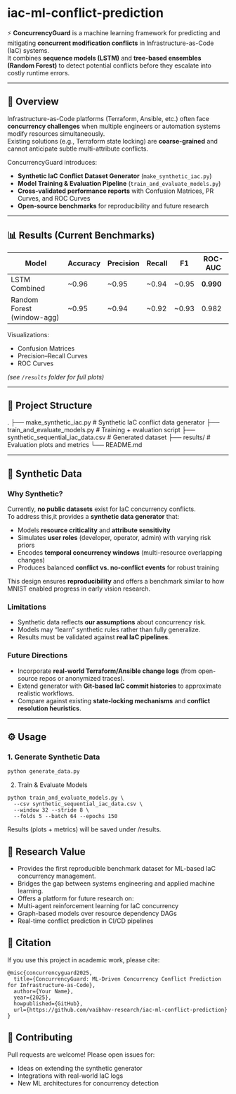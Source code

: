# iac-ml-conflict-prediction

⚡ **ConcurrencyGuard** is a machine learning framework for predicting and mitigating **concurrent modification conflicts** in Infrastructure-as-Code (IaC) systems.  
It combines **sequence models (LSTM)** and **tree-based ensembles (Random Forest)** to detect potential conflicts before they escalate into costly runtime errors.

---

## 🚀 Overview
Infrastructure-as-Code platforms (Terraform, Ansible, etc.) often face **concurrency challenges** when multiple engineers or automation systems modify resources simultaneously.  
Existing solutions (e.g., Terraform state locking) are **coarse-grained** and cannot anticipate subtle multi-attribute conflicts.

ConcurrencyGuard introduces:
- **Synthetic IaC Conflict Dataset Generator** (`make_synthetic_iac.py`)
- **Model Training & Evaluation Pipeline** (`train_and_evaluate_models.py`)
- **Cross-validated performance reports** with Confusion Matrices, PR Curves, and ROC Curves
- **Open-source benchmarks** for reproducibility and future research

---

## 📊 Results (Current Benchmarks)

| Model | Accuracy | Precision | Recall | F1 | ROC-AUC |
|-------|----------|-----------|--------|----|---------|
| LSTM Combined | ~0.96 | ~0.95 | ~0.94 | ~0.95 | **0.990** |
| Random Forest (window-agg) | ~0.95 | ~0.94 | ~0.92 | ~0.93 | 0.982 |

Visualizations:
- Confusion Matrices  
- Precision–Recall Curves  
- ROC Curves  

*(see `/results` folder for full plots)*

---

## 📂 Project Structure

.
├── make_synthetic_iac.py # Synthetic IaC conflict data generator
├── train_and_evaluate_models.py # Training + evaluation script
├── synthetic_sequential_iac_data.csv # Generated dataset
├── results/ # Evaluation plots and metrics
└── README.md

---

## 🧪 Synthetic Data

### Why Synthetic?
Currently, **no public datasets** exist for IaC concurrency conflicts.  
To address this,it provides a **synthetic data generator** that:
- Models **resource criticality** and **attribute sensitivity**
- Simulates **user roles** (developer, operator, admin) with varying risk priors
- Encodes **temporal concurrency windows** (multi-resource overlapping changes)
- Produces balanced **conflict vs. no-conflict events** for robust training

This design ensures **reproducibility** and offers a benchmark similar to how MNIST enabled progress in early vision research.

### Limitations
- Synthetic data reflects **our assumptions** about concurrency risk.  
- Models may “learn” synthetic rules rather than fully generalize.  
- Results must be validated against **real IaC pipelines**.

### Future Directions
- Incorporate **real-world Terraform/Ansible change logs** (from open-source repos or anonymized traces).  
- Extend generator with **Git-based IaC commit histories** to approximate realistic workflows.  
- Compare against existing **state-locking mechanisms** and **conflict resolution heuristics**.

---

## ⚙️ Usage

### 1. Generate Synthetic Data
```bash
python generate_data.py
```
2. Train & Evaluate Models
```
python train_and_evaluate_models.py \
  --csv synthetic_sequential_iac_data.csv \
  --window 32 --stride 8 \
  --folds 5 --batch 64 --epochs 150
```
Results (plots + metrics) will be saved under /results.

## 🔬 Research Value
- Provides the first reproducible benchmark dataset for ML-based IaC concurrency management.
- Bridges the gap between systems engineering and applied machine learning.
- Offers a platform for future research on:
- Multi-agent reinforcement learning for IaC concurrency
- Graph-based models over resource dependency DAGs
- Real-time conflict prediction in CI/CD pipelines

## 📖 Citation
If you use this project in academic work, please cite:
```
@misc{concurrencyguard2025,
  title={ConcurrencyGuard: ML-Driven Concurrency Conflict Prediction for Infrastructure-as-Code},
  author={Your Name},
  year={2025},
  howpublished={GitHub},
  url={https://github.com/vaibhav-research/iac-ml-conflict-prediction}
}
```

## 🤝 Contributing
Pull requests are welcome!
Please open issues for:
- Ideas on extending the synthetic generator
- Integrations with real-world IaC logs
- New ML architectures for concurrency detection
